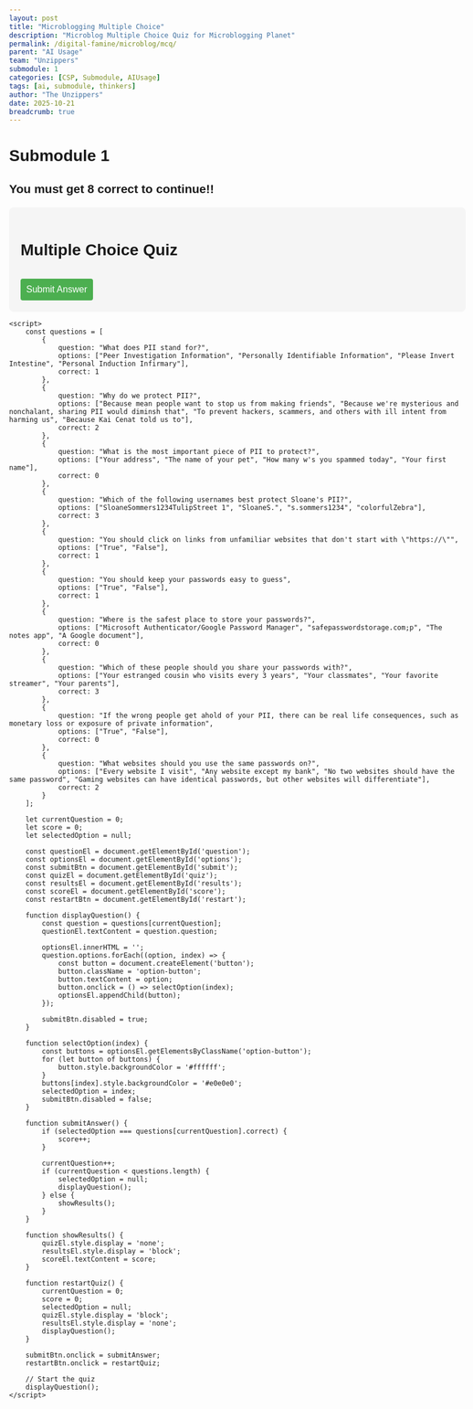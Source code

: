 ```yaml
---
layout: post
title: "Microblogging Multiple Choice"
description: "Microblog Multiple Choice Quiz for Microblogging Planet"
permalink: /digital-famine/microblog/mcq/
parent: "AI Usage"
team: "Unzippers"
submodule: 1
categories: [CSP, Submodule, AIUsage]
tags: [ai, submodule, thinkers]
author: "The Unzippers"
date: 2025-10-21
breadcrumb: true
---
```


# Submodule 1

## You must get 8 correct to continue!!

<html lang="en">
<head>
    <meta charset="UTF-8">
    <meta name="viewport" content="width=device-width, initial-scale=1.0">
    <title>Multiple Choice Quiz Game</title>
    <style>
        body {
            font-family: Arial, sans-serif;
            max-width: 800px;
            margin: 0 auto;
            padding: 20px;
        }
        .quiz-container {
            background-color: #f5f5f5;
            padding: 20px;
            border-radius: 8px;
            margin-top: 20px;
        }
        .options {
            display: grid;
            gap: 10px;
            margin: 15px 0;
        }
        button {
            padding: 10px;
            cursor: pointer;
            border: none;
            border-radius: 4px;
            background-color: #4CAF50;
            color: white;
            font-size: 16px;
        }
        button:hover {
            background-color: #45a049;
        }
        .option-button {
            background-color: #ffffff;
            color: #333;
            border: 1px solid #ddd;
        }
        .option-button:hover {
            background-color: #f0f0f0;
        }
        .result {
            margin-top: 20px;
            font-weight: bold;
            font-size: 18px;
        }
        .feedback {
            color: #666;
            margin-top: 10px;
        }
    </style>
</head>
<body>
    <div class="quiz-container">
        <h1>Multiple Choice Quiz</h1>
        <div id="quiz">
            <div id="question"></div>
            <div class="options" id="options"></div>
            <button id="submit" type="button">Submit Answer</button>
        </div>
        <div id="results" style="display: none;">
            <div class="result">Your Score: <span id="score">0</span>/10</div>
            <button id="restart">Restart Quiz</button>
        </div>
    </div>

    <script>
        const questions = [
            {
                question: "What does PII stand for?",
                options: ["Peer Investigation Information", "Personally Identifiable Information", "Please Invert Intestine", "Personal Induction Infirmary"],
                correct: 1
            },
            {
                question: "Why do we protect PII?",
                options: ["Because mean people want to stop us from making friends", "Because we're mysterious and nonchalant, sharing PII would diminsh that", "To prevent hackers, scammers, and others with ill intent from harming us", "Because Kai Cenat told us to"],
                correct: 2
            },
            {
                question: "What is the most important piece of PII to protect?",
                options: ["Your address", "The name of your pet", "How many w's you spammed today", "Your first name"],
                correct: 0 
            },
            {
                question: "Which of the following usernames best protect Sloane's PII?",
                options: ["SloaneSommers1234TulipStreet 1", "SloaneS.", "s.sommers1234", "colorfulZebra"],
                correct: 3
            },
            {
                question: "You should click on links from unfamiliar websites that don't start with \"https://\"",
                options: ["True", "False"],
                correct: 1
            },
            {
                question: "You should keep your passwords easy to guess",
                options: ["True", "False"],
                correct: 1
            },
            {
                question: "Where is the safest place to store your passwords?",
                options: ["Microsoft Authenticator/Google Password Manager", "safepasswordstorage.com;p", "The notes app", "A Google document"],
                correct: 0
            },
            {
                question: "Which of these people should you share your passwords with?",
                options: ["Your estranged cousin who visits every 3 years", "Your classmates", "Your favorite streamer", "Your parents"],
                correct: 3
            },
            {
                question: "If the wrong people get ahold of your PII, there can be real life consequences, such as monetary loss or exposure of private information",
                options: ["True", "False"],
                correct: 0
            },
            {
                question: "What websites should you use the same passwords on?",
                options: ["Every website I visit", "Any website except my bank", "No two websites should have the same password", "Gaming websites can have identical passwords, but other websites will differentiate"],
                correct: 2
            }
        ];

        let currentQuestion = 0;
        let score = 0;
        let selectedOption = null;

        const questionEl = document.getElementById('question');
        const optionsEl = document.getElementById('options');
        const submitBtn = document.getElementById('submit');
        const quizEl = document.getElementById('quiz');
        const resultsEl = document.getElementById('results');
        const scoreEl = document.getElementById('score');
        const restartBtn = document.getElementById('restart');

        function displayQuestion() {
            const question = questions[currentQuestion];
            questionEl.textContent = question.question;
            
            optionsEl.innerHTML = '';
            question.options.forEach((option, index) => {
                const button = document.createElement('button');
                button.className = 'option-button';
                button.textContent = option;
                button.onclick = () => selectOption(index);
                optionsEl.appendChild(button);
            });
            
            submitBtn.disabled = true;
        }

        function selectOption(index) {
            const buttons = optionsEl.getElementsByClassName('option-button');
            for (let button of buttons) {
                button.style.backgroundColor = '#ffffff';
            }
            buttons[index].style.backgroundColor = '#e0e0e0';
            selectedOption = index;
            submitBtn.disabled = false;
        }

        function submitAnswer() {
            if (selectedOption === questions[currentQuestion].correct) {
                score++;
            }
            
            currentQuestion++;
            if (currentQuestion < questions.length) {
                selectedOption = null;
                displayQuestion();
            } else {
                showResults();
            }
        }

        function showResults() {
            quizEl.style.display = 'none';
            resultsEl.style.display = 'block';
            scoreEl.textContent = score;
        }

        function restartQuiz() {
            currentQuestion = 0;
            score = 0;
            selectedOption = null;
            quizEl.style.display = 'block';
            resultsEl.style.display = 'none';
            displayQuestion();
        }

        submitBtn.onclick = submitAnswer;
        restartBtn.onclick = restartQuiz;

        // Start the quiz
        displayQuestion();
    </script>
</body>
</html>